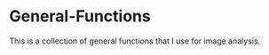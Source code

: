 General-Functions
=================
This is a collection of general functions that I use for image analysis.
